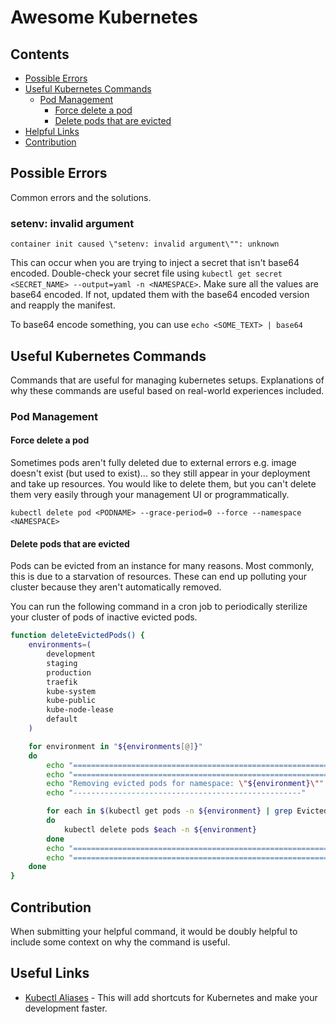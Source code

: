 # Awesome Kubernetes

## Contents
* [Possible Errors](#possible-errors)
* [Useful Kubernetes Commands](#useful-kubernetes-commands)
    * [Pod Management](#pod-management)
        * [Force delete a pod](#force-delete-a-pod)
        * [Delete pods that are evicted](#delete-pods-that-are-evicted)
* [Helpful Links](#useful-links)
* [Contribution](#contribution)

## Possible Errors
Common errors and the solutions.

### setenv: invalid argument
```
container init caused \"setenv: invalid argument\"": unknown
```
This can occur when you are trying to inject a secret that isn't base64 encoded. Double-check your secret file using `kubectl get secret <SECRET_NAME> --output=yaml -n <NAMESPACE>`. Make sure all the values are base64 encoded. If not, updated them
with the base64 encoded version and reapply the manifest.

To base64 encode something, you can use `echo <SOME_TEXT> | base64`

## Useful Kubernetes Commands
Commands that are useful for managing kubernetes setups. Explanations
of why these commands are useful based on real-world experiences included.

### Pod Management
#### Force delete a pod
Sometimes pods aren't fully deleted due to external errors e.g. image doesn't
exist (but used to exist)... so they still appear in your deployment and take up resources. You
would like to delete them, but you can't delete them very easily through your
management UI or programmatically.

`kubectl delete pod <PODNAME> --grace-period=0 --force --namespace <NAMESPACE>`

#### Delete pods that are evicted
Pods can be evicted from an instance for many reasons. Most commonly, this is due
to a starvation of resources. These can end up polluting your cluster because
they aren't automatically removed.

You can run the following command in a cron job to periodically sterilize your
cluster of pods of inactive evicted pods.

```sh
function deleteEvictedPods() {
    environments=(
        development
        staging
        production
        traefik
        kube-system
        kube-public
        kube-node-lease
        default
    )

    for environment in "${environments[@]}"
    do
        echo "==================================================================================="
        echo "==================================================================================="
        echo "Removing evicted pods for namespace: \"${environment}\""
        echo "---------------------------------------------------"

        for each in $(kubectl get pods -n ${environment} | grep Evicted | awk '{print $1}');
        do
            kubectl delete pods $each -n ${environment}
        done
        echo "==================================================================================="
        echo "==================================================================================="
    done
}
```

## Contribution
When submitting your helpful command, it would be doubly helpful to include some context
on why the command is useful.

## Useful Links
- [Kubectl Aliases](https://github.com/ahmetb/kubectl-aliases) - This will
add shortcuts for Kubernetes and make your development faster.
